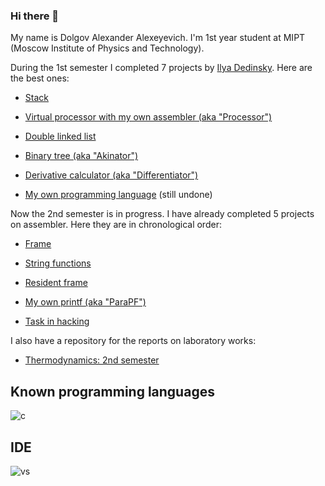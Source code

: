 ### Hi there 👋

My name is Dolgov Alexander Alexeyevich. I'm 1st year student at MIPT (Moscow Institute of Physics and Technology).

During the 1st semester I completed 7 projects by [Ilya Dedinsky](https://github.com/ded32). Here are the best ones:

- [Stack](https://github.com/KetchuppOfficial/Stack)

- [Virtual processor with my own assembler (aka "Processor")](https://github.com/KetchuppOfficial/Processor)

- [Double linked list](https://github.com/KetchuppOfficial/List)

- [Binary tree (aka "Akinator")](https://github.com/KetchuppOfficial/Akinator)

- [Derivative calculator (aka "Differentiator")](https://github.com/KetchuppOfficial/Differentiator)

- [My own programming language]() (still undone)

Now the 2nd semester is in progress. I have already completed 5 projects on assembler. Here they are in chronological order:

- [Frame](https://github.com/KetchuppOfficial/Frame)

- [String functions](https://github.com/KetchuppOfficial/String-functions)

- [Resident frame](https://github.com/KetchuppOfficial/Resident_Frame)

- [My own printf (aka "ParaPF")](https://github.com/KetchuppOfficial/ParaPF)

- [Task in hacking](https://github.com/KetchuppOfficial/Hacking)

I also have a repository for the reports on laboratory works:

- [Thermodynamics: 2nd semester](https://github.com/KetchuppOfficial/Labs_Semester_2)

## Known programming languages 

![c](https://img.shields.io/badge/C-00599C?style=for-the-badge&logo=c&logoColor=white)

## IDE

![vs](https://img.shields.io/badge/Visual%20Studio%20Code-0078d7.svg?&style=for-the-badge&logo=visual-studio-code&logoColor=white)

